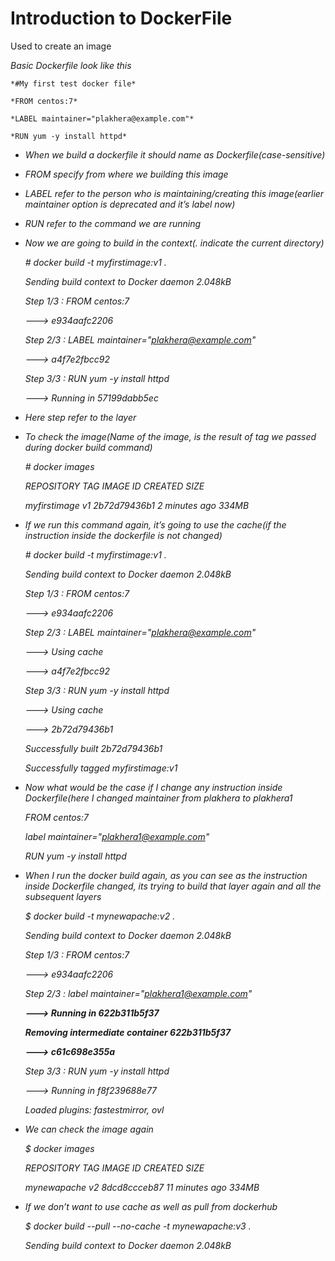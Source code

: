 
# Introduction to DockerFile

Used to create an image

*Basic Dockerfile look like this*

    *#My first test docker file*

    *FROM centos:7*

    *LABEL maintainer="plakhera@example.com"*

    *RUN yum -y install httpd*

* *When we build a dockerfile it should name as Dockerfile(case-sensitive)*

* *FROM specify from where we building this image*

* *LABEL refer to the person who is maintaining/creating this image(earlier maintainer option is deprecated and it’s label now)*

* *RUN refer to the command we are running*

* *Now we are going to build in the context(. indicate the current directory)*

    *# docker build -t myfirstimage:v1 .*

    *Sending build context to Docker daemon  2.048kB*

    *Step 1/3 : FROM centos:7*

    *---> e934aafc2206*

    *Step 2/3 : LABEL maintainer="plakhera@example.com"*

    *---> a4f7e2fbcc92*

    *Step 3/3 : RUN yum -y install httpd*

    *---> Running in 57199dabb5ec*

* *Here step refer to the layer*

* *To check the image(Name of the image, is the result of tag we passed during docker build command)*

    *# docker images*

    *REPOSITORY          TAG                 IMAGE ID            CREATED             SIZE*

    *myfirstimage        v1                  2b72d79436b1        2 minutes ago       334MB*

* *If we run this command again, it’s going to use the cache(if the instruction inside the dockerfile is not changed)*

    *# docker build -t myfirstimage:v1 .*

    *Sending build context to Docker daemon  2.048kB*

    *Step 1/3 : FROM centos:7*

    *---> e934aafc2206*

    *Step 2/3 : LABEL maintainer="plakhera@example.com"*

    *---> Using cache*

    *---> a4f7e2fbcc92*

    *Step 3/3 : RUN yum -y install httpd*

    *---> Using cache*

    *---> 2b72d79436b1*

    *Successfully built 2b72d79436b1*

    *Successfully tagged myfirstimage:v1*

* *Now what would be the case if I change any instruction inside Dockerfile(here I changed maintainer from plakhera to plakhera1*

    *FROM centos:7*

    *label maintainer="plakhera1@example.com"*

    *RUN yum -y install httpd*

* *When I run the docker build again, as you can see as the instruction inside Dockerfile changed, its trying to build that layer again and all the subsequent layers*

    *$ docker build -t mynewapache:v2 .*

    *Sending build context to Docker daemon  2.048kB*

    *Step 1/3 : FROM centos:7*

    *---> e934aafc2206*

    *Step 2/3 : label maintainer="plakhera1@example.com"*

    ***---> Running in 622b311b5f37***

    ***Removing intermediate container 622b311b5f37***

    ***---> c61c698e355a***

    *Step 3/3 : RUN yum -y install httpd*

    *---> Running in f8f239688e77*

    *Loaded plugins: fastestmirror, ovl*

* *We can check the image again*

    *$ docker images*

    *REPOSITORY          TAG                 IMAGE ID            CREATED             SIZE*

    *mynewapache         v2                  8dcd8ccceb87        11 minutes ago      334MB*

* *If we don’t want to use cache as well as pull from dockerhub*

    *$ docker build --pull --no-cache -t mynewapache:v3 .*

    *Sending build context to Docker daemon  2.048kB*
